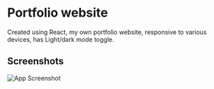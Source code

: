 
# Portfolio website

Created using React, my own portfolio website, responsive to various devices, has Light/dark mode toggle.


## Screenshots

![App Screenshot](https://www.linkpicture.com/q/react-portfolio-website.png.png)

